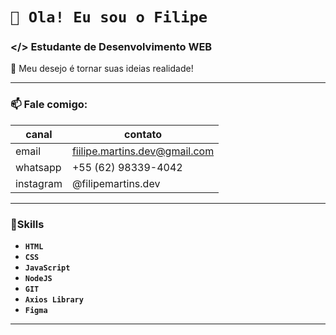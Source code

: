 # `👋 Ola! Eu sou o Filipe`
### </> Estudante de Desenvolvimento WEB
📌 Meu desejo é tornar suas ideias realidade!

<hr>

### 📫 Fale comigo:
  
| canal | contato |
|---|---|
| email | fiilipe.martins.dev@gmail.com | 
| whatsapp | +55 (62) 98339-4042 |
| instagram | @filipemartins.dev |

<hr>

### 🎯Skills
- **`HTML`** 
- **`CSS`** 
- **`JavaScript`**
- **`NodeJS`**
- **`GIT`**
- **`Axios Library`**
- **`Figma`**

<hr>

<!---
FilipeMartins-dev/FilipeMartins-dev is a ✨ special ✨ repository because its `README.md` (this file) appears on your GitHub profile.
You can click the Preview link to take a look at your changes.
--->
